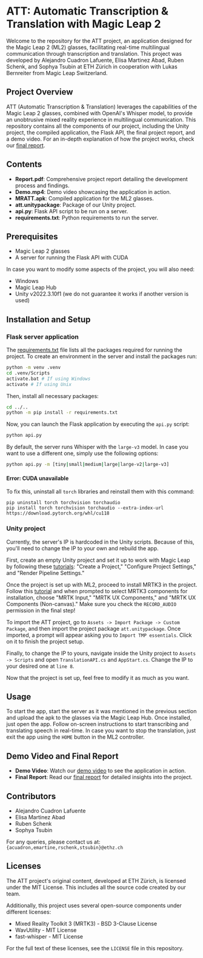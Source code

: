 # ATT: Automatic Transcription & Translation with Magic Leap 2

Welcome to the repository for the ATT project, an application designed for the Magic Leap 2 (ML2) glasses, facilitating real-time multilingual communication through transcription and translation. This project was developed by Alejandro Cuadron Lafuente, Elisa Martinez Abad, Ruben Schenk, and Sophya Tsubin at ETH Zürich in cooperation with Lukas Bernreiter from Magic Leap Switzerland.

## Project Overview

ATT (Automatic Transcription & Translation) leverages the capabilities of the Magic Leap 2 glasses, combined with OpenAI's Whisper model, to provide an unobtrusive mixed reality experience in multilingual communication. This repository contains all the components of our project, including the Unity project, the compiled application, the Flask API, the final project report, and a demo video. For an in-depth explanation of how the project works, check our [final report](Report.pdf).

## Contents

- **Report.pdf**: Comprehensive project report detailing the development process and findings.
- **Demo.mp4**: Demo video showcasing the application in action.
- **MRATT.apk**: Compiled application for the ML2 glasses.
- **att.unitypackage**: Package of our Unity project.
- **api.py**: Flask API script to be run on a server.
- **requirements.txt**: Python requirements to run the server.

## Prerequisites

- Magic Leap 2 glasses
- A server for running the Flask API with CUDA

In case you want to modify some aspects of the project, you will also need:
- Windows
- Magic Leap Hub
- Unity v2022.3.10f1 (we do not guarantee it works if another version is used)

## Installation and Setup

### Flask server application
The [requirements.txt](requirements.txt) file lists all the packages required for running the project. To create an environment in the server and install the packages run:

```bash
python -m venv .venv
cd .venv/Scripts
activate.bat # If using Windows
activate # If using Unix
```

Then, install all necessary packages:

```bash
cd ../..
python -m pip install -r requirements.txt
```

Now, you can launch the Flask application by executing the `api.py` script:

```bash
python api.py
```

By default, the server runs Whisper with the `large-v3` model. In case you want to use a different one, simply use the following options:
```bash
python api.py -m [tiny|small|medium|large|large-v2|large-v3]
```

#### Error: CUDA unavailable
To fix this, uninstall all `torch` libraries and reinstall them with this command:
```
pip uninstall torch torchvision torchaudio
pip install torch torchvision torchaudio --extra-index-url https://download.pytorch.org/whl/cu118
```

### Unity project

Currently, the server's IP is hardcoded in the Unity scripts. Because of this, you'll need to change the IP to your own and rebuild the app.

First, create an empty Unity project and set it up to work with Magic Leap by following these [tutorials](https://developer-docs.magicleap.cloud/docs/guides/unity/getting-started/unity-getting-started/): "Create a Project," "Configure Project Settings," and "Render Pipeline Settings."

Once the project is set up with ML2, proceed to install MRTK3 in the project. Follow this [tutorial](https://developer-docs.magicleap.cloud/docs/guides/third-party/mrtk3/mrtk3-new-project/) and when prompted to select MRTK3 components for installation, choose "MRTK Input," "MRTK UX Components," and "MRTK UX Components (Non-canvas)." Make sure you check the `RECORD_AUDIO` permission in the final step!

To import the ATT project, go to `Assets -> Import Package -> Custom Package`, and then import the project package `att.unitypackage`. Once imported, a prompt will appear asking you to `Import TMP essentials`. Click on it to finish the project setup.

Finally, to change the IP to yours, navigate inside the Unity project to `Assets -> Scripts` and open `TranslationAPI.cs` and `AppStart.cs`. Change the IP to your desired one at `line 8`.

Now that the project is set up, feel free to modify it as much as you want.

## Usage

To start the app, start the server as it was mentioned in the previous section and upload the apk to the glasses via the Magic Leap Hub. Once installed, just open the app. Follow on-screen instructions to start transcribing and translating speech in real-time. In case you want to stop the translation, just exit the app using the `HOME` button in the ML2 controller.

## Demo Video and Final Report

- **Demo Video**: Watch our [demo video](Demo.mp4) to see the application in action.
- **Final Report**: Read our [final report](Report.pdf) for detailed insights into the project.

## Contributors

- Alejandro Cuadron Lafuente
- Elisa Martinez Abad
- Ruben Schenk
- Sophya Tsubin

For any queries, please contact us at: `{acuadron,emartine,rschenk,stsubin}@ethz.ch`

## Licenses

The ATT project's original content, developed at ETH Zürich, is licensed under the MIT License. This includes all the source code created by our team.

Additionally, this project uses several open-source components under different licenses:
- Mixed Reality Toolkit 3 (MRTK3) - BSD 3-Clause License
- WavUtility - MIT License
- fast-whisper - MIT License

For the full text of these licenses, see the `LICENSE` file in this repository.